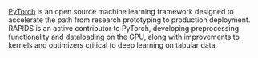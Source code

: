 [PyTorch](https://pytorch.org/) is an open source machine learning framework designed to accelerate the path from research prototyping to production deployment.  RAPIDS is an active contributor to PyTorch, developing preprocessing functionality and dataloading on the GPU, along with improvements to kernels and optimizers critical to deep learning on tabular data.
